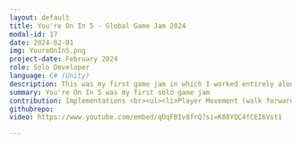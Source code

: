 ```yaml
---
layout: default
title: You're On In 5 - Global Game Jam 2024
modal-id: 17
date: 2024-02-01
img: YoureOnIn5.png
project-date: February 2024
role: Solo Developer
language: C# (Unity)
description: This was my first game jam in which I worked entirely alone, utilising free assets and animations from Mixamo in order to add some character to the game. The theme was "Make Me Laugh". This being the case, I decided to create a small game in which the player must navigate a clown through a circus-themed obstacle course in order to get to the stage. The course randomises on each playthrough, allowing the player to keep trying and attempting the different obstacles. The game is uploaded to Itch.io, <a href="https://www.bigwinboard.com/shamrock-saints-push-gaming-slot-review/"><FONT color="#0000ff">here</FONT></a>. If the web game does not play well, the build is downloadable from the same page.
summary: You're On In 5 was my first solo game jam
contribution: Implementations <br><ul><li>Player Movement (walk forwards, backwards and jump)</li><li>Swinging Pies (for the player to avoid)</li><li>Whoopie Cushions (for the player to jump over)</li><li>Cannon Balls (for the player to avoid)</li><li>Bananas (player must press H and A 40 times each within the timeframe to not slip)</li><li>Random placement of all obstacles on each playthrough</li></ul>
githubrepo: 
video: https://www.youtube.com/embed/qOqFBIv8frQ?si=K88YQC4fCEI6Vst1

---
```

